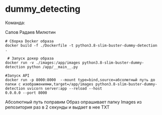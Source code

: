# dummy_detecting

Команда:

Сапов
Радаев
Милютин


```shell
# Сборка Docker образа
docker build -f ./Dockerfile -t python3.8-slim-buster-dummy-detection .
 
 # Запуск докер образа
docker run -v ./images:/app/images python3.8-slim-buster-dummy-detection python /app/__main__.py

#Запуск API
docker run -p 8000:8000  --mount type=bind,source=абсолютный путь до папки с изображениями,target=/app/images python3.8-slim-buster-dummy-detection uvicorn server:app --reload --host 
0.0.0.0 --port 8000
```
Абсолютный путь поправим
Образ опрашивает папку Images из репозитория раз в 2 секунды и выдает в нее TXT